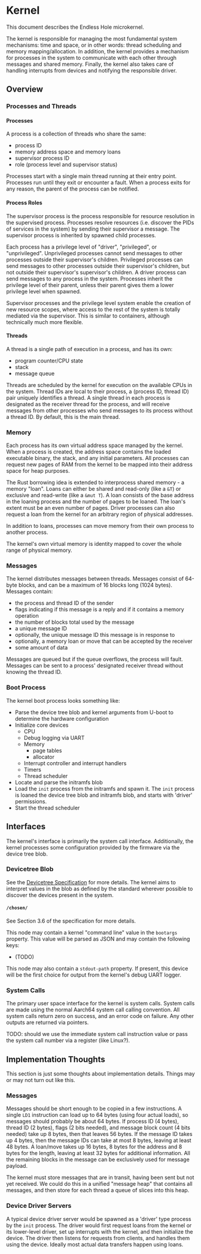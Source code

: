 # Kernel
This document describes the Endless Hole microkernel.

The kernel is responsible for managing the most fundamental system mechanisms: time and space, or in other words: thread scheduling and memory mapping/allocation.
In addition, the kernel provides a mechanism for processes in the system to communicate with each other through messages and shared memory.
Finally, the kernel also takes care of handling interrupts from devices and notifying the responsible driver.

## Overview
### Processes and Threads
#### Processes
A process is a collection of threads who share the same:
- process ID
- memory address space and memory loans
- supervisor process ID
- role (process level and supervisor status)

Processes start with a single main thread running at their entry point.
Processes run until they exit or encounter a fault.
When a process exits for any reason, the parent of the process can be notified.

#### Process Roles
The supervisor process is the process responsible for resource resolution in the supervised process.
Processes resolve resources (i.e. discover the PIDs of services in the system) by sending their supervisor a message.
The supervisor process is inherited by spawned child processes.

Each process has a privilege level of "driver", "privileged", or "unprivileged".
Unprivileged processes cannot send messages to other processes outside their supervisor's children.
Privileged processes can send messages to other processes outside their supervisor's children, but not outside their supervisor's supervisor's children.
A driver process can send messages to any process in the system.
Processes inherit the privilege level of their parent, unless their parent gives them a lower privilege level when spawned.

Supervisor processes and the privilege level system enable the creation of new resource scopes, where access to the rest of the system is totally mediated via the supervisor.
This is similar to containers, although technically much more flexible.

#### Threads
A thread is a single path of execution in a process, and has its own:
- program counter/CPU state
- stack
- message queue

Threads are scheduled by the kernel for execution on the available CPUs in the system.
Thread IDs are local to their process, a (process ID, thread ID) pair uniquely identifies a thread.
A single thread in each process is designated as the receiver thread for the process, and will receive messages from other processes who send messages to its process without a thread ID. By default, this is the main thread.

### Memory
Each process has its own virtual address space managed by the kernel.
When a process is created, the address space contains the loaded executable binary, the stack, and any initial parameters.
All processes can request new pages of RAM from the kernel to be mapped into their address space for heap purposes.

The Rust borrowing idea is extended to interprocess shared memory - a memory "loan".
Loans can either be shared and read-only (like a `&T`) or exclusive and read-write (like a `&mut T`).
A loan consists of the base address in the loaning process and the number of pages to be loaned.
The loan's extent must be an even number of pages.
Driver processes can also request a loan from the kernel for an arbitrary region of physical addresses.

In addition to loans, processes can move memory from their own process to another process.

The kernel's own virtual memory is identity mapped to cover the whole range of physical memory.

### Messages
The kernel distributes messages between threads.
Messages consist of 64-byte blocks, and can be a maximum of 16 blocks long (1024 bytes).
Messages contain:
- the process and thread ID of the sender
- flags indicating if this message is a reply and if it contains a memory operation
- the number of blocks total used by the message
- a unique message ID
- optionally, the unique message ID this message is in response to
- optionally, a memory loan or move that can be accepted by the receiver
- some amount of data

Messages are queued but if the queue overflows, the process will fault.
Messages can be sent to a process' designated receiver thread without knowing the thread ID.

### Boot Process
The kernel boot process looks something like:
- Parse the device tree blob and kernel arguments from U-boot to determine the hardware configuration
- Initialize core devices
    - CPU
    - Debug logging via UART
    - Memory
        - page tables
        - allocator
    - Interrupt controller and interrupt handlers
    - Timers
    - Thread scheduler
- Locate and parse the initramfs blob
- Load the `init` process from the initramfs and spawn it. The `init` process is loaned the device tree blob and initramfs blob, and starts with 'driver' permissions.
- Start the thread scheduler


## Interfaces
The kernel's interface is primarily the system call interface. Additionally, the kernel processes some configuration provided by the firmware via the device tree blob.

### Devicetree Blob
See the [Devicetree Specification](https://github.com/devicetree-org/devicetree-specification) for more details.
The kernel aims to interpret values in the blob as defined by the standard wherever possible to discover the devices present in the system.

#### `/chosen/`
See Section 3.6 of the specification for more details.

This node may contain a kernel "command line" value in the `bootargs` property.
This value will be parsed as JSON and may contain the following keys:

- (TODO)

This node may also contain a `stdout-path` property. If present, this device will be the first choice for output from the kernel's debug UART logger.

### System Calls
The primary user space interface for the kernel is system calls.
System calls are made using the normal Aarch64 system call calling convention.
All system calls return zero on success, and an error code on failure. Any other outputs are returned via pointers.

TODO: should we use the immediate system call instruction value or pass the system call number via a register (like Linux?).


## Implementation Thoughts
This section is just some thoughts about implementation details. Things may or may not turn out like this.

### Messages
Messages should be short enough to be copied in a few instructions.
A single `LD1` instruction can load up to 64 bytes (using four actual loads), so messages should probably be about 64 bytes.
If process ID (4 bytes), thread ID (2 bytes), flags (2 bits needed), and message block count (4 bits needed) take up 8 bytes, then that leaves 56 bytes.
If the message ID takes up 4 bytes, then the message IDs can take at most 8 bytes, leaving at least 48 bytes.
A loan/move takes up 16 bytes, 8 bytes for the address and 8 bytes for the length, leaving at least 32 bytes for additional information.
All the remaining blocks in the message can be exclusively used for message payload.

The kernel must store messages that are in transit, having been sent but not yet received.
We could do this in a unified "message heap" that contains all messages, and then store for each thread a queue of slices into this heap.

### Device Driver Servers
A typical device driver server would be spawned as a 'driver' type process by the `init` process.
The driver would first request loans from the kernel or its lower-level driver, set up interrupts with the kernel, and then initialize the device.
The driver then listens for requests from clients, and handles them using the device. Ideally most actual data transfers happen using loans.
